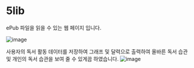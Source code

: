 # 5lib

ePub 파일을 읽을 수 있는 웹 페이지 입니다.


![image](https://user-images.githubusercontent.com/31954074/177046205-a1198f28-9386-4ce4-b623-f649d5fbeda4.png)

사용자의 독서 활동 데이터를 저장하여 그래프 및 달력으로 출력하여
올바른 독서 습관 및 개인의 독서 습관을 보여 줄 수 있게끔 하였습니다.
![image](https://user-images.githubusercontent.com/31954074/177046234-3c2abaa2-769f-4c1d-b5e5-11a2a52f4bfa.png)
